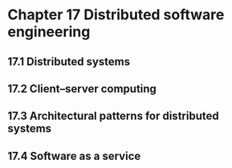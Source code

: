 # Chapter 17 Distributed software engineering


## 17.1 Distributed systems



## 17.2 Client–server computing



## 17.3 Architectural patterns for distributed systems



## 17.4 Software as a service



